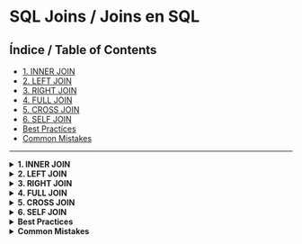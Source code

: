 # SQL Joins / Joins en SQL

## Índice / Table of Contents

- [1. INNER JOIN](#1-inner-join)
- [2. LEFT JOIN](#2-left-join)
- [3. RIGHT JOIN](#3-right-join)
- [4. FULL JOIN](#4-full-join)
- [5. CROSS JOIN](#5-cross-join)
- [6. SELF JOIN](#6-self-join)
- [Best Practices](#best-practices)
- [Common Mistakes](#common-mistakes)

---

<details>
<summary><strong>1. INNER JOIN</strong></summary>

<details>
<summary><strong>English</strong></summary>

#### Theory
An INNER JOIN returns only the rows where there is a match in both tables, based on the join condition. It is the most common type of join and is used to combine related data from different tables.

- **Purpose:** Retrieve records with matching values in both tables.
- **Syntax:**
  ```sql
  SELECT columns
  FROM table1
  INNER JOIN table2 ON table1.column = table2.column;
  ```
- **How it works:** For each row in `table1`, SQL looks for matching rows in `table2` where the join condition is true. Only those pairs are included in the result.

#### Example
Suppose you have:

**employees**
| id | name    | department_id |
|----|---------|---------------|
| 1  | Alice   | 1             |
| 2  | Bob     | 2             |
| 3  | Charlie | 2             |
| 4  | Diana   | 3             |

**departments**
| id | department |
|----|------------|
| 1  | HR         |
| 2  | IT         |
| 3  | Finance    |
| 4  | Marketing  |

```sql
SELECT e.name, d.department
FROM employees e
INNER JOIN departments d ON e.department_id = d.id;
```
_Result:_
| name    | department |
|---------|------------|
| Alice   | HR         |
| Bob     | IT         |
| Charlie | IT         |
| Diana   | Finance    |

#### Visualization
Only rows with matching `department_id` in both tables are included. Departments with no employees (e.g., Marketing) and employees with no department (if any) are excluded.

#### Use Cases
- Combining sales with customer data
- Listing students and their enrolled courses
- Filtering only valid relationships between tables

#### Best Practices
- Always specify the join condition to avoid Cartesian products.
- Use table aliases for clarity, especially with multiple joins.
- Select only the columns you need.

#### Common Mistakes
- Omitting the join condition (results in a Cartesian product).
- Ambiguous column names without table prefix.
- Forgetting to filter NULLs if needed.

#### Advanced Example: Multiple INNER JOINs
```sql
SELECT o.id AS order_id, c.name AS customer, p.name AS product
FROM orders o
INNER JOIN customers c ON o.customer_id = c.id
INNER JOIN products p ON o.product_id = p.id;
```

</details>
<details>
<summary><strong>Español</strong></summary>

#### Teoría
Un INNER JOIN devuelve solo las filas donde hay coincidencia en ambas tablas, según la condición de unión. Es el tipo de join más común y se usa para combinar datos relacionados de diferentes tablas.

- **Propósito:** Recuperar registros con valores coincidentes en ambas tablas.
- **Sintaxis:**
  ```sql
  SELECT columnas
  FROM tabla1
  INNER JOIN tabla2 ON tabla1.columna = tabla2.columna;
  ```
- **Cómo funciona:** Por cada fila en `tabla1`, SQL busca filas coincidentes en `tabla2` donde la condición de unión sea verdadera. Solo esos pares se incluyen en el resultado.

#### Ejemplo
Supón que tienes:

**employees**
| id | name    | department_id |
|----|---------|---------------|
| 1  | Alice   | 1             |
| 2  | Bob     | 2             |
| 3  | Charlie | 2             |
| 4  | Diana   | 3             |

**departments**
| id | department |
|----|------------|
| 1  | HR         |
| 2  | IT         |
| 3  | Finance    |
| 4  | Marketing  |

```sql
SELECT e.name, d.department
FROM employees e
INNER JOIN departments d ON e.department_id = d.id;
```
_Resultado:_
| name    | department |
|---------|------------|
| Alice   | HR         |
| Bob     | IT         |
| Charlie | IT         |
| Diana   | Finance    |

#### Visualización
Solo se incluyen las filas con `department_id` coincidente en ambas tablas. Los departamentos sin empleados (por ejemplo, Marketing) y empleados sin departamento (si existieran) se excluyen.

#### Casos de uso
- Combinar ventas con datos de clientes
- Listar estudiantes y sus cursos inscritos
- Filtrar solo relaciones válidas entre tablas

#### Buenas Prácticas
- Especifica siempre la condición de unión para evitar productos cartesianos.
- Usa alias para mayor claridad, especialmente con múltiples joins.
- Selecciona solo las columnas necesarias.

#### Errores Comunes
- Omitir la condición de unión (genera producto cartesiano).
- Nombres de columna ambiguos sin prefijo de tabla.
- Olvidar filtrar NULLs si es necesario.

#### Ejemplo Avanzado: INNER JOIN múltiple
```sql
SELECT o.id AS id_orden, c.name AS cliente, p.name AS producto
FROM orders o
INNER JOIN customers c ON o.customer_id = c.id
INNER JOIN products p ON o.product_id = p.id;
```

</details>
</details>

<details>
<summary><strong>2. LEFT JOIN</strong></summary>

<details>
<summary><strong>English</strong></summary>

#### Theory
A LEFT JOIN (or LEFT OUTER JOIN) returns all rows from the left table and the matched rows from the right table. If there is no match, the result is NULL on the right side.

- **Purpose:** Retrieve all records from the left table, with matching data from the right table if available.
- **Syntax:**
  ```sql
  SELECT columns
  FROM table1
  LEFT JOIN table2 ON table1.column = table2.column;
  ```
- **How it works:** For each row in `table1`, SQL tries to find a matching row in `table2`. If found, the columns from `table2` are included; if not, those columns are NULL.

#### Example
Suppose you have:

**employees**
| id | name    | department_id |
|----|---------|---------------|
| 1  | Alice   | 1             |
| 2  | Bob     | 2             |
| 3  | Charlie | 2             |
| 4  | Diana   | 3             |
| 5  | Eve     | NULL          |

**departments**
| id | department |
|----|------------|
| 1  | HR         |
| 2  | IT         |
| 3  | Finance    |
| 4  | Marketing  |

```sql
SELECT e.name, d.department
FROM employees e
LEFT JOIN departments d ON e.department_id = d.id;
```
_Result:_
| name    | department |
|---------|------------|
| Alice   | HR         |
| Bob     | IT         |
| Charlie | IT         |
| Diana   | Finance    |
| Eve     | NULL       |

#### Visualization
All employees are listed. If an employee has no department, the department column is NULL. Departments with no employees do not appear.

#### Use Cases
- Listing all users and their last login (even if never logged in)
- Showing all products and their sales (including products with no sales)

#### Best Practices
- Use LEFT JOIN when you want to keep all records from the left table.
- Be aware of NULLs in the result and handle them appropriately.

#### Common Mistakes
- Forgetting that unmatched right-side columns will be NULL.
- Using LEFT JOIN when INNER JOIN is needed (can lead to unexpected NULLs).

#### Advanced Example: LEFT JOIN with Aggregation
```sql
SELECT d.department, COUNT(e.id) AS employee_count
FROM departments d
LEFT JOIN employees e ON d.id = e.department_id
GROUP BY d.department;
```

</details>
<details>
<summary><strong>Español</strong></summary>

#### Teoría
Un LEFT JOIN (o LEFT OUTER JOIN) devuelve todas las filas de la tabla izquierda y las filas coincidentes de la tabla derecha. Si no hay coincidencia, el resultado es NULL en las columnas de la derecha.

- **Propósito:** Recuperar todos los registros de la tabla izquierda, con datos coincidentes de la derecha si existen.
- **Sintaxis:**
  ```sql
  SELECT columnas
  FROM tabla1
  LEFT JOIN tabla2 ON tabla1.columna = tabla2.columna;
  ```
- **Cómo funciona:** Por cada fila en `tabla1`, SQL busca una fila coincidente en `tabla2`. Si la encuentra, incluye las columnas de `tabla2`; si no, esas columnas son NULL.

#### Ejemplo
Supón que tienes:

**employees**
| id | name    | department_id |
|----|---------|---------------|
| 1  | Alice   | 1             |
| 2  | Bob     | 2             |
| 3  | Charlie | 2             |
| 4  | Diana   | 3             |
| 5  | Eve     | NULL          |

**departments**
| id | department |
|----|------------|
| 1  | HR         |
| 2  | IT         |
| 3  | Finance    |
| 4  | Marketing  |

```sql
SELECT e.name, d.department
FROM employees e
LEFT JOIN departments d ON e.department_id = d.id;
```
_Resultado:_
| name    | department |
|---------|------------|
| Alice   | HR         |
| Bob     | IT         |
| Charlie | IT         |
| Diana   | Finance    |
| Eve     | NULL       |

#### Visualización
Se listan todos los empleados. Si un empleado no tiene departamento, la columna department es NULL. Los departamentos sin empleados no aparecen.

#### Casos de uso
- Listar todos los usuarios y su último acceso (aunque nunca hayan accedido)
- Mostrar todos los productos y sus ventas (incluyendo productos sin ventas)

#### Buenas Prácticas
- Usa LEFT JOIN cuando quieras mantener todos los registros de la tabla izquierda.
- Ten en cuenta los NULLs en el resultado y manéjalos adecuadamente.

#### Errores Comunes
- Olvidar que las columnas de la derecha serán NULL si no hay coincidencia.
- Usar LEFT JOIN cuando se necesita INNER JOIN (puede generar NULLs inesperados).

#### Ejemplo Avanzado: LEFT JOIN con Agregación
```sql
SELECT d.department, COUNT(e.id) AS cantidad_empleados
FROM departments d
LEFT JOIN employees e ON d.id = e.department_id
GROUP BY d.department;
```

</details>
</details>

<details>
<summary><strong>3. RIGHT JOIN</strong></summary>

<details>
<summary><strong>English</strong></summary>

#### Theory
A RIGHT JOIN (or RIGHT OUTER JOIN) returns all rows from the right table and the matched rows from the left table. If there is no match, the result is NULL on the left side.

- **Purpose:** Retrieve all records from the right table, with matching data from the left table if available.
- **Syntax:**
  ```sql
  SELECT columns
  FROM table1
  RIGHT JOIN table2 ON table1.column = table2.column;
  ```
- **How it works:** For each row in `table2`, SQL tries to find a matching row in `table1`. If found, the columns from `table1` are included; if not, those columns are NULL.

#### Example
Suppose you have:

**employees**
| id | name    | department_id |
|----|---------|---------------|
| 1  | Alice   | 1             |
| 2  | Bob     | 2             |
| 3  | Charlie | 2             |
| 4  | Diana   | 3             |
| 5  | Eve     | NULL          |

**departments**
| id | department |
|----|------------|
| 1  | HR         |
| 2  | IT         |
| 3  | Finance    |
| 4  | Marketing  |

```sql
SELECT e.name, d.department
FROM employees e
RIGHT JOIN departments d ON e.department_id = d.id;
```
_Result:_
| name    | department |
|---------|------------|
| Alice   | HR         |
| Bob     | IT         |
| Charlie | IT         |
| Diana   | Finance    |
| NULL    | Marketing  |

#### Visualization
All departments are listed. If a department has no employees, the name column is NULL. Employees without a department do not appear.

#### Use Cases
- Listing all categories and their products (including categories with no products)
- Showing all events and their attendees (including events with no attendees)

#### Best Practices
- Use RIGHT JOIN when you want to keep all records from the right table.
- Be aware of NULLs in the result and handle them appropriately.

#### Common Mistakes
- Forgetting that unmatched left-side columns will be NULL.
- Using RIGHT JOIN when INNER JOIN or LEFT JOIN is needed (can lead to unexpected NULLs).

#### Advanced Example: RIGHT JOIN with Aggregation
```sql
SELECT d.department, COUNT(e.id) AS employee_count
FROM employees e
RIGHT JOIN departments d ON e.department_id = d.id
GROUP BY d.department;
```

</details>
<details>
<summary><strong>Español</strong></summary>

#### Teoría
Un RIGHT JOIN (o RIGHT OUTER JOIN) devuelve todas las filas de la tabla derecha y las filas coincidentes de la tabla izquierda. Si no hay coincidencia, el resultado es NULL en las columnas de la izquierda.

- **Propósito:** Recuperar todos los registros de la tabla derecha, con datos coincidentes de la izquierda si existen.
- **Sintaxis:**
  ```sql
  SELECT columnas
  FROM tabla1
  RIGHT JOIN tabla2 ON tabla1.columna = tabla2.columna;
  ```
- **Cómo funciona:** Por cada fila en `tabla2`, SQL busca una fila coincidente en `tabla1`. Si la encuentra, incluye las columnas de `tabla1`; si no, esas columnas son NULL.

#### Ejemplo
Supón que tienes:

**employees**
| id | name    | department_id |
|----|---------|---------------|
| 1  | Alice   | 1             |
| 2  | Bob     | 2             |
| 3  | Charlie | 2             |
| 4  | Diana   | 3             |
| 5  | Eve     | NULL          |

**departments**
| id | department |
|----|------------|
| 1  | HR         |
| 2  | IT         |
| 3  | Finance    |
| 4  | Marketing  |

```sql
SELECT e.name, d.department
FROM employees e
RIGHT JOIN departments d ON e.department_id = d.id;
```
_Resultado:_
| name    | department |
|---------|------------|
| Alice   | HR         |
| Bob     | IT         |
| Charlie | IT         |
| Diana   | Finance    |
| NULL    | Marketing  |

#### Visualización
Se listan todos los departamentos. Si un departamento no tiene empleados, la columna name es NULL. Los empleados sin departamento no aparecen.

#### Casos de uso
- Listar todas las categorías y sus productos (incluyendo categorías sin productos)
- Mostrar todos los eventos y sus asistentes (incluyendo eventos sin asistentes)

#### Buenas Prácticas
- Usa RIGHT JOIN cuando quieras mantener todos los registros de la tabla derecha.
- Ten en cuenta los NULLs en el resultado y manéjalos adecuadamente.

#### Errores Comunes
- Olvidar que las columnas de la izquierda serán NULL si no hay coincidencia.
- Usar RIGHT JOIN cuando se necesita INNER JOIN o LEFT JOIN (puede generar NULLs inesperados).

#### Ejemplo Avanzado: RIGHT JOIN con Agregación
```sql
SELECT d.department, COUNT(e.id) AS cantidad_empleados
FROM employees e
RIGHT JOIN departments d ON e.department_id = d.id
GROUP BY d.department;
```

</details>
</details>

<details>
<summary><strong>4. FULL JOIN</strong></summary>

<details>
<summary><strong>English</strong></summary>

#### Theory
A FULL JOIN (or FULL OUTER JOIN) returns all rows when there is a match in one of the tables. Unmatched rows from either table are filled with NULLs.

- **Purpose:** Retrieve all records from both tables, matching where possible, and filling with NULLs where not.
- **Syntax:**
  ```sql
  SELECT columns
  FROM table1
  FULL OUTER JOIN table2 ON table1.column = table2.column;
  ```
- **How it works:** SQL returns all rows from both tables. Where there is a match, the rows are combined. Where there is no match, the missing side is filled with NULLs.

#### Example
Suppose you have:

**employees**
| id | name    | department_id |
|----|---------|---------------|
| 1  | Alice   | 1             |
| 2  | Bob     | 2             |
| 3  | Charlie | 2             |
| 4  | Diana   | 3             |
| 5  | Eve     | NULL          |

**departments**
| id | department |
|----|------------|
| 1  | HR         |
| 2  | IT         |
| 3  | Finance    |
| 4  | Marketing  |

```sql
SELECT e.name, d.department
FROM employees e
FULL OUTER JOIN departments d ON e.department_id = d.id;
```
_Result:_
| name    | department |
|---------|------------|
| Alice   | HR         |
| Bob     | IT         |
| Charlie | IT         |
| Diana   | Finance    |
| Eve     | NULL       |
| NULL    | Marketing  |

#### Visualization
All employees and all departments are listed. If there is no match, the missing side is NULL.

#### Use Cases
- Merging two datasets where you want to keep all records from both
- Reporting on all possible relationships, even if some are missing

#### Best Practices
- Use FULL JOIN when you need a complete view of both tables.
- Handle NULLs in your queries and results.

#### Common Mistakes
- Not handling NULLs in the result.
- Using FULL JOIN when a simpler join would suffice.

#### Advanced Example: FULL JOIN with COALESCE
```sql
SELECT COALESCE(e.name, 'No Employee') AS employee, COALESCE(d.department, 'No Department') AS department
FROM employees e
FULL OUTER JOIN departments d ON e.department_id = d.id;
```

</details>
<details>
<summary><strong>Español</strong></summary>

#### Teoría
Un FULL JOIN (o FULL OUTER JOIN) devuelve todas las filas cuando hay coincidencia en alguna de las tablas. Las filas no coincidentes de cualquiera de las tablas se rellenan con NULL.

- **Propósito:** Recuperar todos los registros de ambas tablas, emparejando donde sea posible y rellenando con NULL donde no.
- **Sintaxis:**
  ```sql
  SELECT columnas
  FROM tabla1
  FULL OUTER JOIN tabla2 ON tabla1.columna = tabla2.columna;
  ```
- **Cómo funciona:** SQL devuelve todas las filas de ambas tablas. Donde hay coincidencia, las filas se combinan. Donde no hay coincidencia, el lado faltante se rellena con NULL.

#### Ejemplo
Supón que tienes:

**employees**
| id | name    | department_id |
|----|---------|---------------|
| 1  | Alice   | 1             |
| 2  | Bob     | 2             |
| 3  | Charlie | 2             |
| 4  | Diana   | 3             |
| 5  | Eve     | NULL          |

**departments**
| id | department |
|----|------------|
| 1  | HR         |
| 2  | IT         |
| 3  | Finance    |
| 4  | Marketing  |

```sql
SELECT e.name, d.department
FROM employees e
FULL OUTER JOIN departments d ON e.department_id = d.id;
```
_Resultado:_
| name    | department |
|---------|------------|
| Alice   | HR         |
| Bob     | IT         |
| Charlie | IT         |
| Diana   | Finance    |
| Eve     | NULL       |
| NULL    | Marketing  |

#### Visualización
Se listan todos los empleados y todos los departamentos. Si no hay coincidencia, el lado faltante es NULL.

#### Casos de uso
- Unir dos conjuntos de datos donde se quieren conservar todos los registros de ambos
- Reportar todas las relaciones posibles, aunque algunas falten

#### Buenas Prácticas
- Usa FULL JOIN cuando necesites una vista completa de ambas tablas.
- Maneja los NULLs en tus consultas y resultados.

#### Errores Comunes
- No manejar los NULLs en el resultado.
- Usar FULL JOIN cuando un join más simple sería suficiente.

#### Ejemplo Avanzado: FULL JOIN con COALESCE
```sql
SELECT COALESCE(e.name, 'Sin Empleado') AS empleado, COALESCE(d.department, 'Sin Departamento') AS departamento
FROM employees e
FULL OUTER JOIN departments d ON e.department_id = d.id;
```

</details>
</details>

<details>
<summary><strong>5. CROSS JOIN</strong></summary>

<details>
<summary><strong>English</strong></summary>

#### Theory
A CROSS JOIN returns the Cartesian product of both tables, meaning every row from the first table is combined with every row from the second table.

- **Purpose:** Generate all possible combinations between two tables.
- **Syntax:**
  ```sql
  SELECT * FROM table1 CROSS JOIN table2;
  ```
- **How it works:** If `table1` has 3 rows and `table2` has 4 rows, the result will have 12 rows (3 × 4).

#### Example
Suppose you have:

**colors**
| color  |
|--------|
| Red    |
| Blue   |
| Green  |

**sizes**
| size   |
|--------|
| S      |
| M      |
| L      |
| XL     |

```sql
SELECT c.color, s.size
FROM colors c
CROSS JOIN sizes s;
```
_Result:_
| color | size |
|-------|------|
| Red   | S    |
| Red   | M    |
| Red   | L    |
| Red   | XL   |
| Blue  | S    |
| Blue  | M    |
| Blue  | L    |
| Blue  | XL   |
| Green | S    |
| Green | M    |
| Green | L    |
| Green | XL   |

#### Visualization
All possible combinations of colors and sizes are shown.

#### Use Cases
- Generating all possible product variants
- Creating test data for all combinations

#### Best Practices
- Use CROSS JOIN intentionally; avoid accidental Cartesian products.
- Be cautious with large tables (results can be huge).

#### Common Mistakes
- Forgetting to add a join condition when needed (use INNER JOIN instead).
- Unintentionally creating very large result sets.

</details>
<details>
<summary><strong>Español</strong></summary>

#### Teoría
Un CROSS JOIN devuelve el producto cartesiano de ambas tablas, es decir, cada fila de la primera tabla se combina con cada fila de la segunda tabla.

- **Propósito:** Generar todas las combinaciones posibles entre dos tablas.
- **Sintaxis:**
  ```sql
  SELECT * FROM tabla1 CROSS JOIN tabla2;
  ```
- **Cómo funciona:** Si `tabla1` tiene 3 filas y `tabla2` tiene 4 filas, el resultado tendrá 12 filas (3 × 4).

#### Ejemplo
Supón que tienes:

**colores**
| color  |
|--------|
| Rojo   |
| Azul   |
| Verde  |

**tallas**
| talla  |
|--------|
| S      |
| M      |
| L      |
| XL     |

```sql
SELECT c.color, t.talla
FROM colores c
CROSS JOIN tallas t;
```
_Resultado:_
| color | talla |
|-------|-------|
| Rojo  | S     |
| Rojo  | M     |
| Rojo  | L     |
| Rojo  | XL    |
| Azul  | S     |
| Azul  | M     |
| Azul  | L     |
| Azul  | XL    |
| Verde | S     |
| Verde | M     |
| Verde | L     |
| Verde | XL    |

#### Visualización
Se muestran todas las combinaciones posibles de colores y tallas.

#### Casos de uso
- Generar todas las variantes posibles de un producto
- Crear datos de prueba para todas las combinaciones

#### Buenas Prácticas
- Usa CROSS JOIN de forma intencional; evita productos cartesianos accidentales.
- Ten cuidado con tablas grandes (el resultado puede ser enorme).

#### Errores Comunes
- Olvidar agregar una condición de unión cuando se necesita (usar INNER JOIN en su lugar).
- Crear sin querer conjuntos de resultados muy grandes.

</details>
</details>

<details>
<summary><strong>6. SELF JOIN</strong></summary>

<details>
<summary><strong>English</strong></summary>

#### Theory
A SELF JOIN is a regular join where a table is joined with itself. It is useful for comparing rows within the same table.

- **Purpose:** Find relationships within a single table (e.g., employees and their managers).
- **Syntax:**
  ```sql
  SELECT a.column, b.column
  FROM table a
  JOIN table b ON a.related_column = b.related_column;
  ```
- **How it works:** The table is given two different aliases, and the join condition relates rows within the same table.

#### Example
Suppose you have an employees table with a manager_id:

**employees**
| id | name    | manager_id |
|----|---------|------------|
| 1  | Alice   | NULL       |
| 2  | Bob     | 1          |
| 3  | Charlie | 1          |
| 4  | Diana   | 2          |

```sql
SELECT e1.name AS employee, e2.name AS manager
FROM employees e1
LEFT JOIN employees e2 ON e1.manager_id = e2.id;
```
_Result:_
| employee | manager |
|----------|---------|
| Alice    | NULL    |
| Bob      | Alice   |
| Charlie  | Alice   |
| Diana    | Bob     |

#### Visualization
Each employee is listed with their manager (if any).

#### Use Cases
- Organizational charts (employees and managers)
- Hierarchical data (categories and subcategories)

#### Best Practices
- Use clear aliases to distinguish the table instances.
- Document the join condition for clarity.

#### Common Mistakes
- Confusing the aliases, leading to incorrect results.
- Forgetting to handle NULLs for top-level rows.

</details>
<details>
<summary><strong>Español</strong></summary>

#### Teoría
Un SELF JOIN es un join normal donde una tabla se une consigo misma. Es útil para comparar filas dentro de la misma tabla.

- **Propósito:** Encontrar relaciones dentro de una sola tabla (por ejemplo, empleados y sus jefes).
- **Sintaxis:**
  ```sql
  SELECT a.columna, b.columna
  FROM tabla a
  JOIN tabla b ON a.columna_relacionada = b.columna_relacionada;
  ```
- **Cómo funciona:** La tabla recibe dos alias diferentes y la condición de unión relaciona filas dentro de la misma tabla.

#### Ejemplo
Supón que tienes una tabla de empleados con manager_id:

**employees**
| id | name    | manager_id |
|----|---------|------------|
| 1  | Alice   | NULL       |
| 2  | Bob     | 1          |
| 3  | Charlie | 1          |
| 4  | Diana   | 2          |

```sql
SELECT e1.name AS empleado, e2.name AS jefe
FROM employees e1
LEFT JOIN employees e2 ON e1.manager_id = e2.id;
```
_Resultado:_
| empleado | jefe   |
|----------|--------|
| Alice    | NULL   |
| Bob      | Alice  |
| Charlie  | Alice  |
| Diana    | Bob    |

#### Visualización
Cada empleado se muestra con su jefe (si tiene).

#### Casos de uso
- Organigramas (empleados y jefes)
- Datos jerárquicos (categorías y subcategorías)

#### Buenas Prácticas
- Usa alias claros para distinguir las instancias de la tabla.
- Documenta la condición de unión para mayor claridad.

#### Errores Comunes
- Confundir los alias, lo que lleva a resultados incorrectos.
- Olvidar manejar los NULLs para filas de nivel superior.

</details>
</details>

<details>
<summary><strong>Best Practices</strong></summary>

### English
- Always use explicit join syntax (not comma joins).
- Use table aliases for readability.
- Be careful with NULLs in OUTER JOINs.

### Español
- Usa siempre la sintaxis explícita de JOIN (no joins por coma).
- Usa alias para mayor claridad.
- Cuidado con los NULL en OUTER JOINs.

</details>

<details>
<summary><strong>Common Mistakes</strong></summary>

### English
- Forgetting the join condition (causes Cartesian product).
- Ambiguous column names without table prefix.
- Not handling NULLs in OUTER JOINs.

### Español
- Olvidar la condición de join (genera producto cartesiano).
- Nombres de columna ambiguos sin prefijo de tabla.
- No manejar los NULL en OUTER JOINs.

</details>
